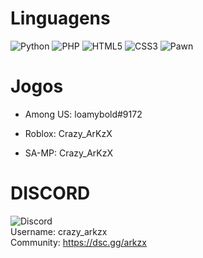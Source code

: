 # Linguagens
![Python](https://img.shields.io/badge/python-3670A0?style=for-the-badge&logo=python&logoColor=ffdd54)
![PHP](https://img.shields.io/badge/php-%23777BB4.svg?style=for-the-badge&logo=php&logoColor=white)
![HTML5](https://img.shields.io/badge/html5-%23E34F26.svg?style=for-the-badge&logo=html5&logoColor=white)
![CSS3](https://img.shields.io/badge/css3-%231572B6.svg?style=for-the-badge&logo=css3&logoColor=white)
![Pawn](https://camo.githubusercontent.com/d0f8d724db743182485eba909631e92c90a32ee39923fbb4fc914ef047ca9377/68747470733a2f2f696d672e736869656c64732e696f2f62616467652f4c616e67756167652d5041574e2d6f72616e6765)


# Jogos
* Among US: loamybold#9172

* Roblox: Crazy_ArKzX
  
* SA-MP: Crazy_ArKzX

# DISCORD
![Discord](https://img.shields.io/badge/Discord-%235865F2.svg?style=for-the-badge&logo=discord&logoColor=white)<br>
Username: crazy_arkzx<br>Community: https://dsc.gg/arkzx
